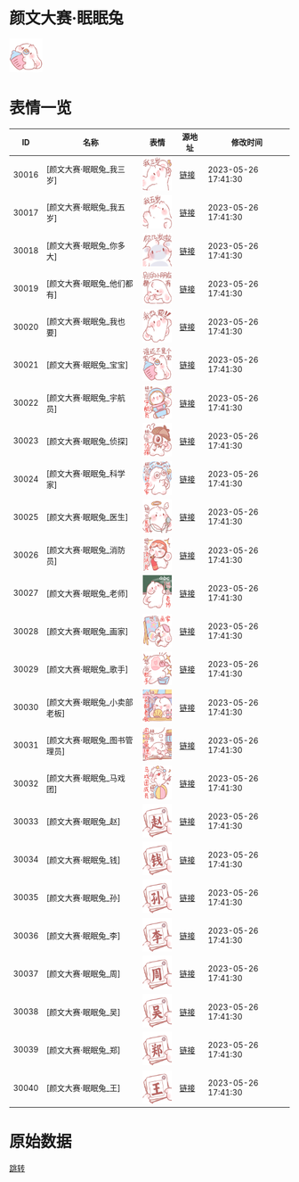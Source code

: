 # 颜文大赛·眠眠兔

<img src="./cover.png" height="60" alt="cover" />

# 表情一览

|ID|名称|表情|源地址|修改时间|
|----|----|----|----|----|
|30016|[颜文大赛·眠眠兔_我三岁]|<img src="./pic/030016_%5B颜文大赛·眠眠兔_我三岁%5D.png" height="60" alt="我三岁"/>|[链接](https://i0.hdslb.com/bfs/garb/b1ccdf1c4470fe297b2dfe54a7cf3887dcc4995e.png)|2023-05-26 17:41:30|
|30017|[颜文大赛·眠眠兔_我五岁]|<img src="./pic/030017_%5B颜文大赛·眠眠兔_我五岁%5D.png" height="60" alt="我五岁"/>|[链接](https://i0.hdslb.com/bfs/garb/af9374d0e850d3266bedfd2055dfc3b3a619c8aa.png)|2023-05-26 17:41:30|
|30018|[颜文大赛·眠眠兔_你多大]|<img src="./pic/030018_%5B颜文大赛·眠眠兔_你多大%5D.png" height="60" alt="你多大"/>|[链接](https://i0.hdslb.com/bfs/garb/af05083e0dc21dfd85d9929d09fdfe0928857c4d.png)|2023-05-26 17:41:30|
|30019|[颜文大赛·眠眠兔_他们都有]|<img src="./pic/030019_%5B颜文大赛·眠眠兔_他们都有%5D.png" height="60" alt="他们都有"/>|[链接](https://i0.hdslb.com/bfs/garb/6487336840375b158829abb51532e598ed79f4f1.png)|2023-05-26 17:41:30|
|30020|[颜文大赛·眠眠兔_我也要]|<img src="./pic/030020_%5B颜文大赛·眠眠兔_我也要%5D.png" height="60" alt="我也要"/>|[链接](https://i0.hdslb.com/bfs/garb/286f8d316710a0bafee541578036efc40203058e.png)|2023-05-26 17:41:30|
|30021|[颜文大赛·眠眠兔_宝宝]|<img src="./pic/030021_%5B颜文大赛·眠眠兔_宝宝%5D.png" height="60" alt="宝宝"/>|[链接](https://i0.hdslb.com/bfs/garb/ff26d4f578fb0c1e17f5e66721c6c0df7fc3c3fd.png)|2023-05-26 17:41:30|
|30022|[颜文大赛·眠眠兔_宇航员]|<img src="./pic/030022_%5B颜文大赛·眠眠兔_宇航员%5D.png" height="60" alt="宇航员"/>|[链接](https://i0.hdslb.com/bfs/garb/747c55900890b6f17acd074c83ec747910b256de.png)|2023-05-26 17:41:30|
|30023|[颜文大赛·眠眠兔_侦探]|<img src="./pic/030023_%5B颜文大赛·眠眠兔_侦探%5D.png" height="60" alt="侦探"/>|[链接](https://i0.hdslb.com/bfs/garb/da3ef460fd6febdc295204bfcaac5f71f863ebf3.png)|2023-05-26 17:41:30|
|30024|[颜文大赛·眠眠兔_科学家]|<img src="./pic/030024_%5B颜文大赛·眠眠兔_科学家%5D.png" height="60" alt="科学家"/>|[链接](https://i0.hdslb.com/bfs/garb/b75be44ddf2892d7cb3dcb96953b085d7e65cb53.png)|2023-05-26 17:41:30|
|30025|[颜文大赛·眠眠兔_医生]|<img src="./pic/030025_%5B颜文大赛·眠眠兔_医生%5D.png" height="60" alt="医生"/>|[链接](https://i0.hdslb.com/bfs/garb/de1926a8f599f334594cae89ed0b05e824b8cb04.png)|2023-05-26 17:41:30|
|30026|[颜文大赛·眠眠兔_消防员]|<img src="./pic/030026_%5B颜文大赛·眠眠兔_消防员%5D.png" height="60" alt="消防员"/>|[链接](https://i0.hdslb.com/bfs/garb/76fd6bba118a12cfb53dffabe34e9d2581c7f2fc.png)|2023-05-26 17:41:30|
|30027|[颜文大赛·眠眠兔_老师]|<img src="./pic/030027_%5B颜文大赛·眠眠兔_老师%5D.png" height="60" alt="老师"/>|[链接](https://i0.hdslb.com/bfs/garb/5c85cee9164863c3c9e2cc294a95aa29ed1ad7d1.png)|2023-05-26 17:41:30|
|30028|[颜文大赛·眠眠兔_画家]|<img src="./pic/030028_%5B颜文大赛·眠眠兔_画家%5D.png" height="60" alt="画家"/>|[链接](https://i0.hdslb.com/bfs/garb/02641a285def18ca6cf5c78bcacb127e0131b0ff.png)|2023-05-26 17:41:30|
|30029|[颜文大赛·眠眠兔_歌手]|<img src="./pic/030029_%5B颜文大赛·眠眠兔_歌手%5D.png" height="60" alt="歌手"/>|[链接](https://i0.hdslb.com/bfs/garb/a9e8231f725547ff398e542819cabf25a6d81e3a.png)|2023-05-26 17:41:30|
|30030|[颜文大赛·眠眠兔_小卖部老板]|<img src="./pic/030030_%5B颜文大赛·眠眠兔_小卖部老板%5D.png" height="60" alt="小卖部老板"/>|[链接](https://i0.hdslb.com/bfs/garb/6d16fddd3a59ea5058428894b4106c2c9c46e978.png)|2023-05-26 17:41:30|
|30031|[颜文大赛·眠眠兔_图书管理员]|<img src="./pic/030031_%5B颜文大赛·眠眠兔_图书管理员%5D.png" height="60" alt="图书管理员"/>|[链接](https://i0.hdslb.com/bfs/garb/a5c8988bc199ca2229ba7c5cbd94af498cd4161d.png)|2023-05-26 17:41:30|
|30032|[颜文大赛·眠眠兔_马戏团]|<img src="./pic/030032_%5B颜文大赛·眠眠兔_马戏团%5D.png" height="60" alt="马戏团"/>|[链接](https://i0.hdslb.com/bfs/garb/bb6b5357d6fde2406a03d181b0289d2bc43ebadb.png)|2023-05-26 17:41:30|
|30033|[颜文大赛·眠眠兔_赵]|<img src="./pic/030033_%5B颜文大赛·眠眠兔_赵%5D.png" height="60" alt="赵"/>|[链接](https://i0.hdslb.com/bfs/garb/3202c2c1a047a535865cbde2f3632573e13edf15.png)|2023-05-26 17:41:30|
|30034|[颜文大赛·眠眠兔_钱]|<img src="./pic/030034_%5B颜文大赛·眠眠兔_钱%5D.png" height="60" alt="钱"/>|[链接](https://i0.hdslb.com/bfs/garb/82271bb733f7bddf39b091c0e293c9d9355dda32.png)|2023-05-26 17:41:30|
|30035|[颜文大赛·眠眠兔_孙]|<img src="./pic/030035_%5B颜文大赛·眠眠兔_孙%5D.png" height="60" alt="孙"/>|[链接](https://i0.hdslb.com/bfs/garb/d41ba3df697f316be7efffcbbcfc2c613ec9cea7.png)|2023-05-26 17:41:30|
|30036|[颜文大赛·眠眠兔_李]|<img src="./pic/030036_%5B颜文大赛·眠眠兔_李%5D.png" height="60" alt="李"/>|[链接](https://i0.hdslb.com/bfs/garb/5576d3c52bfc1a1a9b256f507bcaa0c49c5bfbba.png)|2023-05-26 17:41:30|
|30037|[颜文大赛·眠眠兔_周]|<img src="./pic/030037_%5B颜文大赛·眠眠兔_周%5D.png" height="60" alt="周"/>|[链接](https://i0.hdslb.com/bfs/garb/8752824b6eb82aa9792c62f8bb52e8e2e051ee27.png)|2023-05-26 17:41:30|
|30038|[颜文大赛·眠眠兔_吴]|<img src="./pic/030038_%5B颜文大赛·眠眠兔_吴%5D.png" height="60" alt="吴"/>|[链接](https://i0.hdslb.com/bfs/garb/e39aed2a0c7692bb2114504280f00e19bafb629a.png)|2023-05-26 17:41:30|
|30039|[颜文大赛·眠眠兔_郑]|<img src="./pic/030039_%5B颜文大赛·眠眠兔_郑%5D.png" height="60" alt="郑"/>|[链接](https://i0.hdslb.com/bfs/garb/2e50085b540d305ff942df96a71932098f21e64c.png)|2023-05-26 17:41:30|
|30040|[颜文大赛·眠眠兔_王]|<img src="./pic/030040_%5B颜文大赛·眠眠兔_王%5D.png" height="60" alt="王"/>|[链接](https://i0.hdslb.com/bfs/garb/b235199af9203ff889ca465b22e02e0b9c15bd3f.png)|2023-05-26 17:41:30|

# 原始数据

[跳转](./raw.json)

